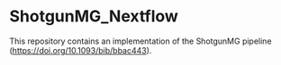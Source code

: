 # ShotgunMG_Nextflow

This repository contains an implementation of the ShotgunMG pipeline (https://doi.org/10.1093/bib/bbac443).

